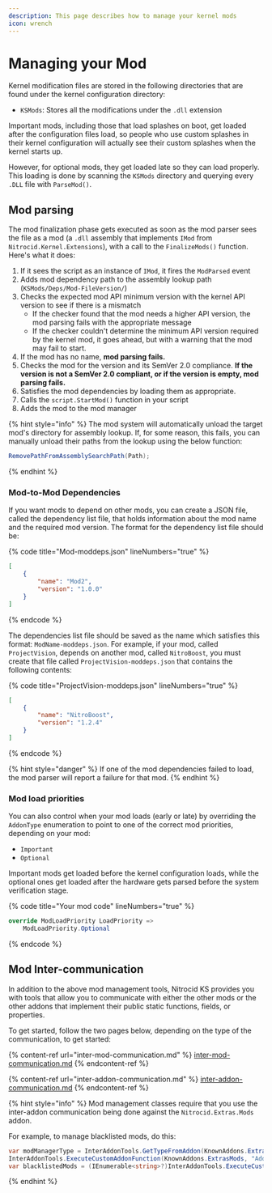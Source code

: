 ```yaml
---
description: This page describes how to manage your kernel mods
icon: wrench
---
```


# Managing your Mod

Kernel modification files are stored in the following directories that are found under the kernel configuration directory:

* `KSMods`: Stores all the modifications under the `.dll` extension

Important mods, including those that load splashes on boot, get loaded after the configuration files load, so people who use custom splashes in their kernel configuration will actually see their custom splashes when the kernel starts up.

However, for optional mods, they get loaded late so they can load properly. This loading is done by scanning the `KSMods` directory and querying every `.DLL` file with `ParseMod()`.

## Mod parsing

The mod finalization phase gets executed as soon as the mod parser sees the file as a mod (a `.dll` assembly that implements `IMod` from `Nitrocid.Kernel.Extensions`), with a call to the `FinalizeMods()` function. Here's what it does:

1. If it sees the script as an instance of `IMod`, it fires the `ModParsed` event
2. Adds mod dependency path to the assembly lookup path (`KSMods/Deps/Mod-FileVersion/`)
3. Checks the expected mod API minimum version with the kernel API version to see if there is a mismatch
   * If the checker found that the mod needs a higher API version, the mod parsing fails with the appropriate message
   * If the checker couldn't determine the minimum API version required by the kernel mod, it goes ahead, but with a warning that the mod may fail to start.
4. If the mod has no name, **mod parsing fails.**
5. Checks the mod for the version and its SemVer 2.0 compliance. **If the version is not a SemVer 2.0 compliant, or if the version is empty, mod parsing fails.**
6. Satisfies the mod dependencies by loading them as appropriate.
7. Calls the `script.StartMod()` function in your script
8. Adds the mod to the mod manager

{% hint style="info" %}
The mod system will automatically unload the target mod's directory for assembly lookup. If, for some reason, this fails, you can manually unload their paths from the lookup using the below function:

```csharp
RemovePathFromAssemblySearchPath(Path);
```
{% endhint %}

### Mod-to-Mod Dependencies

If you want mods to depend on other mods, you can create a JSON file, called the dependency list file, that holds information about the mod name and the required mod version. The format for the dependency list file should be:

{% code title="Mod-moddeps.json" lineNumbers="true" %}
```json
[
    {
        "name": "Mod2",
        "version": "1.0.0"
    }
]
```
{% endcode %}

The dependencies list file should be saved as the name which satisfies this format: `ModName-moddeps.json`. For example, if your mod, called `ProjectVision`, depends on another mod, called `NitroBoost`, you must create that file called `ProjectVision-moddeps.json` that contains the following contents:

{% code title="ProjectVision-moddeps.json" lineNumbers="true" %}
```json
[
    {
        "name": "NitroBoost",
        "version": "1.2.4"
    }
]
```
{% endcode %}

{% hint style="danger" %}
If one of the mod dependencies failed to load, the mod parser will report a failure for that mod.
{% endhint %}

### Mod load priorities

You can also control when your mod loads (early or late) by overriding the `AddonType` enumeration to point to one of the correct mod priorities, depending on your mod:

* `Important`
* `Optional`

Important mods get loaded before the kernel configuration loads, while the optional ones get loaded after the hardware gets parsed before the system verification stage.

{% code title="Your mod code" lineNumbers="true" %}
```csharp
override ModLoadPriority LoadPriority =>
    ModLoadPriority.Optional
```
{% endcode %}

## Mod Inter-communication

In addition to the above mod management tools, Nitrocid KS provides you with tools that allow you to communicate with either the other mods or the other addons that implement their public static functions, fields, or properties.

To get started, follow the two pages below, depending on the type of the communication, to get started:

{% content-ref url="inter-mod-communication.md" %}
[inter-mod-communication.md](inter-mod-communication.md)
{% endcontent-ref %}

{% content-ref url="inter-addon-communication.md" %}
[inter-addon-communication.md](inter-addon-communication.md)
{% endcontent-ref %}

{% hint style="info" %}
Mod management classes require that you use the inter-addon communication being done against the `Nitrocid.Extras.Mods` addon.

For example, to manage blacklisted mods, do this:

```csharp
var modManagerType = InterAddonTools.GetTypeFromAddon(KnownAddons.ExtrasMods, "Nitrocid.Extras.Mods.Modifications.ModManager");
InterAddonTools.ExecuteCustomAddonFunction(KnownAddons.ExtrasMods, "AddModToBlacklist", modManagerType, "MaliciousMod.dll");
var blacklistedMods = (IEnumerable<string>?)InterAddonTools.ExecuteCustomAddonFunction(KnownAddons.ExtrasMods, "GetBlacklistedMods", modManagerType) ?? [];
```
{% endhint %}
